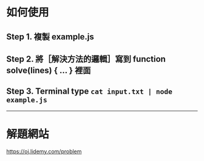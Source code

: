 # 如何使用

## Step 1. 複製 example.js

## Step 2. 將［解決方法的邏輯］寫到 function solve(lines) { ... } 裡面

## Step 3. Terminal type `cat input.txt | node example.js`

---

# 解題網站

https://oj.lidemy.com/problem
